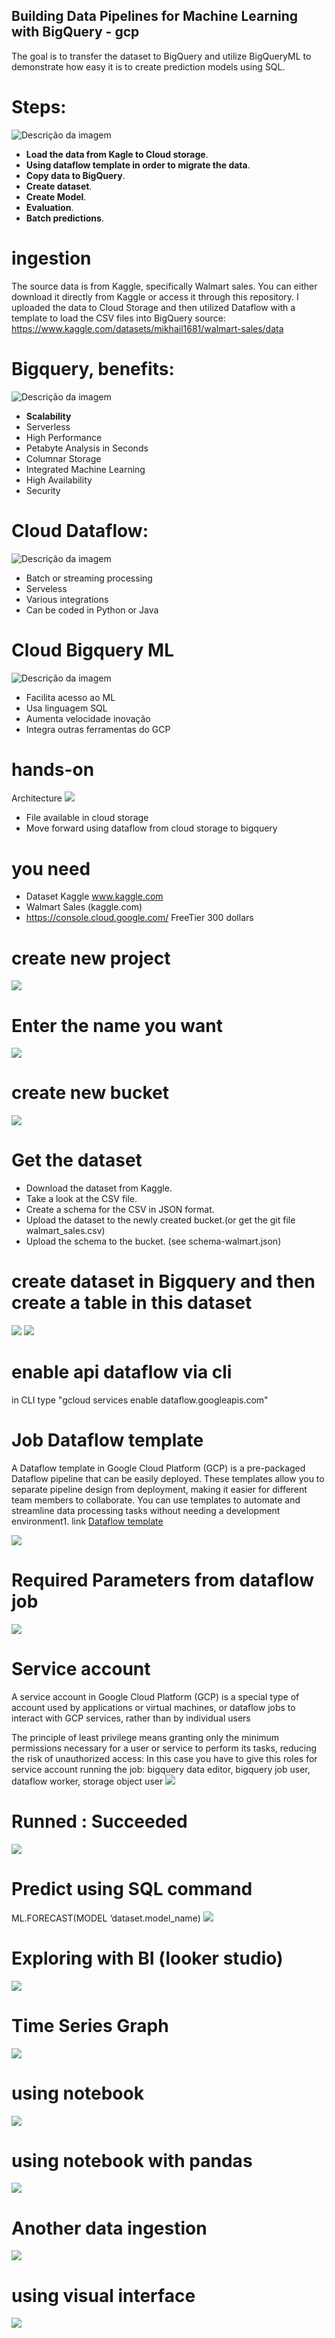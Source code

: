 ## Building Data Pipelines for Machine Learning with BigQuery - gcp
The goal is to transfer the dataset to BigQuery and utilize BigQueryML to demonstrate how easy it is to create prediction models using SQL.

# Steps:
<img src="Captura de tela 2024-05-10 133354.png" alt="Descrição da imagem">

- **Load the data from Kagle to Cloud storage**.
- **Using dataflow template in order to migrate the data**.
- **Copy data to BigQuery**.
- **Create dataset**.
- **Create Model**.
- **Evaluation**.
- **Batch predictions**.

# ingestion
The source data is from Kaggle, specifically Walmart sales. You can either download it directly from Kaggle or access it through this repository. I uploaded the data to Cloud Storage and then utilized Dataflow with a template to load the CSV files into BigQuery
source: https://www.kaggle.com/datasets/mikhail1681/walmart-sales/data


# Bigquery, benefits:
<img src="Captura de tela 2024-05-10 133527.png" alt="Descrição da imagem">

- **Scalability**
- Serverless
- High Performance
- Petabyte Analysis in Seconds
- Columnar Storage
- Integrated Machine Learning
- High Availability
- Security

# Cloud Dataflow:
<img src="Captura de tela 2024-05-10 133549.png" alt="Descrição da imagem">


- Batch or streaming processing
- Serveless
- Various integrations
- Can be coded in Python or Java

# Cloud Bigquery ML
<img src="Captura de tela 2024-05-10 133608.png" alt="Descrição da imagem">

- Facilita acesso ao ML
- Usa linguagem SQL
- Aumenta velocidade inovação
- Integra outras ferramentas do GCP

# hands-on 
Architecture 
<img src="Captura de tela 2024-05-10 133633.png">

- File available in cloud storage
- Move forward using dataflow from cloud storage to bigquery

# you need 

- Dataset Kaggle www.kaggle.com
- Walmart Sales (kaggle.com)
- https://console.cloud.google.com/ FreeTier 300 dollars
  
# create new project
<img src="Captura de tela 2024-09-25 155516.png">

# Enter the name you want
<img src="Captura de tela 2024-09-25 155814.png">

# create new bucket
<img src="Captura de tela 2024-09-25 155913.png">

# Get the dataset
- Download the dataset from Kaggle.
- Take a look at the CSV file.
- Create a schema for the CSV in JSON format.
- Upload the dataset to the newly created bucket.(or get the git file walmart_sales.csv)
- Upload the schema to the bucket. (see schema-walmart.json)

# create dataset in Bigquery and then create a table in this dataset
<img src="Captura de tela 2024-09-25 160226.png">

<img src="Captura de tela 2024-09-25 161737.png">


# enable api dataflow via cli
in CLI type "gcloud services enable dataflow.googleapis.com"

# Job Dataflow template

A Dataflow template in Google Cloud Platform (GCP) is a pre-packaged Dataflow pipeline that can be easily deployed. These templates allow you to separate pipeline design from deployment, making it easier for different team members to collaborate. You can use templates to automate and streamline data processing tasks without needing a development environment1.
link <a href="https://cloud.google.com/dataflow/docs/concepts/dataflow-templates">Dataflow template </a>

<img src="Captura de tela 2024-09-25 213615.png">

# Required Parameters from dataflow job
<img src="Captura de tela 2024-09-25 213830.png">


# Service account
A service account in Google Cloud Platform (GCP) is a special type of account used by applications or virtual machines, or dataflow jobs to interact with GCP services, rather than by individual users

The principle of least privilege means granting only the minimum permissions necessary for a user or service to perform its tasks, reducing the risk of unauthorized access: In this case you have to give this roles for service account running the job: bigquery data editor, bigquery job user, dataflow worker, storage object user
<img src="Captura de tela 2024-09-25 213845.png">

# Runned : Succeeded
<img src="Captura de tela 2024-09-25 213949.png">

# Predict using SQL command
ML.FORECAST(MODEL ‘dataset.model_name)
<img src="Captura de tela 2025-01-19 222827.png">

# Exploring with BI (looker studio)
<img src="Captura de tela 2025-01-19 222901.png">

# Time Series Graph 
<img src="Captura de tela 2025-01-19 222933.png">

# using notebook 
<img src="Captura de tela 2025-01-19 223016.png">

 # using notebook with pandas
<img src="Captura de tela 2025-01-19 223024.png">

# Another data ingestion
<img src="Captura de tela 2025-01-19 223032.png">

# using visual interface
<img src="Captura de tela 2025-01-19 223038.png">
